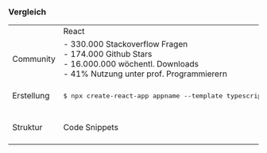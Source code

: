 ### Vergleich

<table>
<tr>
  <td> </td><td> React </td> <td> Vue </td>
</tr>
<tr>
  <td> Community </td>
  <td> - 330.000 Stackoverflow Fragen <br> - 174.000 Github Stars <br> - 16.000.000 wöchentl. Downloads <br> - 41% Nutzung unter prof. Programmierern </td>
  <td> - 80.000 Stackoverflow Fragen <br> - 187.000 Github Stars <br> - 3.300.000 wöchentl. Downloads <br> - 20% Nutzung unter prof. Programmierern </td>
</tr>
<tr>
  <td> Erstellung </td>
  <td> 
    <pre lang="bash">$ npx create-react-app appname --template typescript</pre>
  </td>
 <td> 
    <pre lang="bash">$ npm install -g @vue/cli 
$ vue create appname</pre>
  </td>
</tr>
<tr>
  <td> Struktur </td>
  <td>
Code Snippets  
</td>
  <td>
    ![VueCodeSnippet](https://user-images.githubusercontent.com/39101755/154427660-abe94a15-6956-4761-9c4e-902faa5806ea.png)
  </td>
</tr>
</table>



